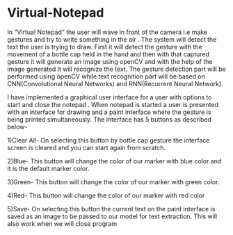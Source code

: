 # Virtual-Notepad
In “Virtual Notepad” the user will wave in front of the camera i.e make gestures and try to write something in the air . The system will detect the text the user is trying to draw. First it will detect the gesture with the movement of a bottle cap held in the hand and then with that captured gesture it will generate an image using openCV and with the help of the image generated it will recognize the text. The gesture detection part will be performed using openCV while text recognition part will be based on CNN(Convolutional Neural Networks) and RNN(Recurrent Neural Network).


I have implemented a graphical user interface for a user with options to start and close the notepad . When notepad is started a user is presented with an interface for drawing and a paint interface where the gesture is being printed simultaneously. The interface has 5 buttons as described below-

1)Clear All- On selecting this button by bottle cap gesture the interface screen is cleared and you can start again from scratch.

2)Blue- This button will change the color of our marker with blue color and it is the default marker color.

3)Green- This button will change the color of our marker with green color.

4)Red- This button will change the color of our marker with red color

5)Save- On selecting this button the current text on the paint interface is saved as an image to be passed to our model for text extraction. This will also work when we will close program



